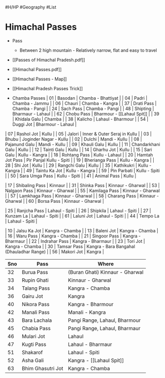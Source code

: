 #H/HP #Geography #List 
# Himachal Passes
* Pass
	* Between 2 high mountain - Relatively narrow, flat and easy to travel

* [[Passes of Himachal Pradesh.pdf]]
* [[Himachal Passes.pdf]]
* [[Himachal Passes - Map]]
* [[Himachal Pradesh Passes Trick]]

* Chamba Passes
| 01  | Basodan           | Chamba - Bhattiyat                        |
| 04  | Padri             | Chamba - Jammu                            |
| 06  | Chauri            | Chamba - Kangra                           |
| 37  | Drati Pass        | Chamba - Pangi                            |
| 24  | Sach Pass         | Chamba - Pangi                            |
| 48  | Shipting          | Bharmaur - Lahaul                         |
| 62  | Chobu Pass        | Bharmour - [[Lahaul Spit]]                   |
| 39  | Khidala Galu      | Chamba                                    |
| 38  | Kalicho           | Lahaul - Bharmour                         |
| 54  | Duggi Jot         | Bharmour - Lahaul                         |


| 07  | Rashol Jot        | Kullu                                     |
| 05  | Jalori            | Inner & Outer Seraj in Kullu              |
| 03  | Bhubu             | Joginder Nagar - Kullu                    |
| 02  | Dulchi            | Mandi - Kullu                             |
| 08  | Pajanund Galu     | Mandi - Kullu                             |
| 09  | Khauli Galu       | Kullu                                     |
| 11  | Chandarkhani Galu | Kullu                                     |
| 12  | Tainti Galu       | Kullu                                     |
| 14  | Gharhu Jot        | Kullu                                     |
| 15  | Sari Galu         | Kullu - Kangra                            |
| 18  | Rohtang Pass      | Kullu - Lahaul                            |
| 20  | Hamtah Jot Pass   | Pir Panjal Kullu - Spiti                  |
| 19  | Bherianga Pass    | Kullu - Kangra                            |
| 28  | Shi Jot           | Kullu                                     |
| 29  | Rangchi Galu      | Kullu                                     |
| 35  | Kathikukri        | Kullu - Kangra                            |
| 49  | Taintu Ka Jot     | Kullu - Kangra                            |
| 59  | Pin Parbati       | Kullu - Spiti                             |
| 50  | Sara Umga Pass    | Kullu - Spiti                             |
| 41  | Animal Pass       | Kullu                                     |

| 17  | Shibaling Pass    | Kinnaur                                   |
| 31  | Shinka Pass       | Kinnaur - Gharwal                         |
| 53  | Nalgaon Pass      | Kinnaur - Gharwal                         |
| 55  | Kamilaga Pass     | Kinnaur - Gharwal                         |
| 57  | Lamkhaga Pass     | Kinnaur - Gharwal                         |
| 58  | Charang Pass      | Kinnaur - Gharwal                         |
| 60  | Borsa Pass        | Kinnaur - Gharwal                         |

| 25  | Ranjcha Pass      | Lahaul - Spiti                            |
| 26  | Shipkila          | Lahaul - Spiti                            |
| 27  | Kunzam La         | Lahaul - Spiti                            |
| 61  | Laluni Jot        | Lahaul - Spiti                            |
| 44  | Tempo La          | Lahaul - Spiti                            |

| 10  | Jalsu Ka Jot      | Kangra - Chamba                           |
| 13  | Baleni Jot        | Kangra - Chamba                           |
| 16  | Waru Pass         | Kangra - Chamba                           |
| 21  | Singoor Pass      | Kangra - Bharmaur                         |
| 22  | Indrahar Pass     | Kangra - Bharmaur                         |
| 23  | Tori Jot          | Kangra - Chamba                           |
| 30  | Tamsar Pass       | Kangra - Bara Bangahal (Dhauladhar Range) |
| 56  | Makori Jot        | Kangra                                    |


| Sno | Pass              | Where                           |
| --- | ----------------- | ------------------------------- |
| 32  | Burua Pass        | (Buran Ghati) Kinnaur - Gharwal |
| 33  | Rupin Ghati       | Kinnaur - Gharwal               |
| 34  | Talang Pass       | Kangra - Chamba                 |
| 36  | Gairu Jot         | Kangra                          |
| 40  | Nikora Pass       | Kangra - Bharmour               |
| 42  | Manali Pass       | Manali - Kangra                 |
| 43  | Bara Lachala      | Pangi Range, Lahaul, Bharmour   |
| 45  | Chabia Pass       | Pangi Range, Lahaul, Bharmaur   |
| 46  | Mulari Jot        | Lahaul                          |
| 47  | Kugti Pass        | Lahaul - Bharmaur               |
| 51  | Shakarof          | Lahaul - Spiti                  |
| 52  | Asha Gali         | Kangra - [[Lahaul Spit]]           |
| 63  | Bhim Ghasutri Jot | Kangra - Chamba                 |